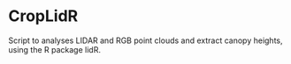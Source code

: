 # CropLidR
Script to analyses LIDAR and RGB point clouds and extract canopy heights, using the R package lidR. 
